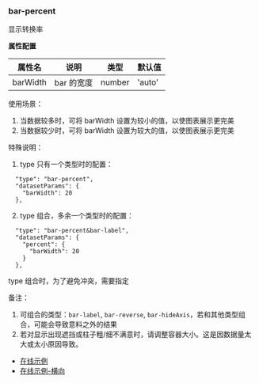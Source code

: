 ### bar-percent

显示转换率

**属性配置**

| 属性名   | 说明       | 类型   | 默认值 |
| -------- | ---------- | ------ | ------ |
| barWidth | bar 的宽度 | number | 'auto' |

使用场景：

1. 当数据较多时，可将 barWidth 设置为较小的值，以使图表展示更完美
2. 当数据较少时，可将 barWidth 设置为较大的值，以使图表展示更完美

特殊说明：

1. type 只有一个类型时的配置：

```
  "type": "bar-percent",
  "datasetParams": {
    "barWidth": 20
  },
```

2. type 组合，多余一个类型时的配置：

```
  "type": "bar-percent&bar-label",
  "datasetParams": {
    "percent": {
      "barWidth": 20
    }
  },
```

type 组合时，为了避免冲突，需要指定

备注：

1. 可组合的类型：`bar-label`, `bar-reverse`, `bar-hideAxis`，若和其他类型组合，可能会导致意料之外的结果
2. 若对显示出现遮挡或柱子粗/细不满意时，请调整容器大小。这是因数据量太大或太小原因导致。

- [在线示例](/rocket-chart-gallery/example/play#bar-percent)
- [在线示例-横向](/rocket-chart-gallery/example/play#bar-percentY)